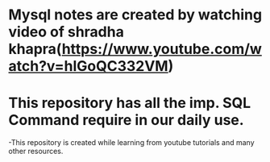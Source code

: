 # Mysql notes are created by watching video of shradha khapra(https://www.youtube.com/watch?v=hlGoQC332VM)

# This repository has all the imp. SQL Command require in our daily use.


-This repository is created while learning from youtube tutorials and many other resources.

